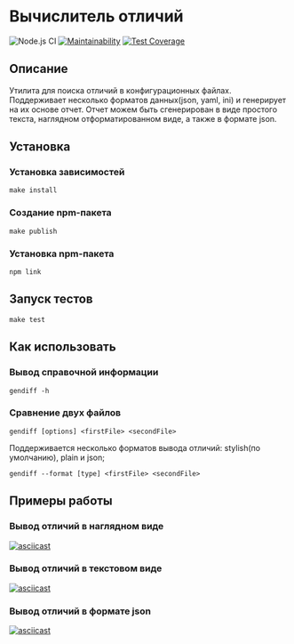 # Вычислитель отличий

![Node.js CI](https://github.com/romanzemerov/frontend-project-lvl2/workflows/Node.js%20CI/badge.svg)
[![Maintainability](https://api.codeclimate.com/v1/badges/65cf79e09080d2dc9c1c/maintainability)](https://codeclimate.com/github/romanzemerov/frontend-project-lvl2/maintainability)
[![Test Coverage](https://api.codeclimate.com/v1/badges/65cf79e09080d2dc9c1c/test_coverage)](https://codeclimate.com/github/romanzemerov/frontend-project-lvl2/test_coverage)

## Описание

Утилита для поиска отличий в конфигурационных файлах. Поддерживает несколько форматов данных(json, yaml, ini) и генерирует на их основе отчет. Отчет можем быть сгенерирован в виде простого текста, наглядном отформатированном виде, а также в формате json.

## Установка

### Установка зависимостей

```
make install
```

### Создание npm-пакета

```
make publish
```

### Установка npm-пакета

```
npm link
```

## Запуск тестов

```
make test
```

## Как использовать

### Вывод справочной информации

```
gendiff -h
```

### Сравнение двух файлов

```
gendiff [options] <firstFile> <secondFile>
```

Поддерживается несколько форматов вывода отличий: stylish(по умолчанию), plain и json;

```
gendiff --format [type] <firstFile> <secondFile>
```

## Примеры работы

### Вывод отличий в наглядном виде

[![asciicast](https://asciinema.org/a/x84sa6QMZdcwL81hyD2VnBx9z.svg)](https://asciinema.org/a/x84sa6QMZdcwL81hyD2VnBx9z)

### Вывод отличий в текстовом виде

[![asciicast](https://asciinema.org/a/wE2Fd8PBkFhepCI3Z0yS5p3P5.svg)](https://asciinema.org/a/wE2Fd8PBkFhepCI3Z0yS5p3P5)

### Вывод отличий в формате json

[![asciicast](https://asciinema.org/a/ZDJTEgiJ3tY8dHKgi9Id3sQiz.svg)](https://asciinema.org/a/ZDJTEgiJ3tY8dHKgi9Id3sQiz)
